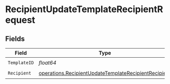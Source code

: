 # RecipientUpdateTemplateRecipientRequest


## Fields

| Field                                                                                                                        | Type                                                                                                                         | Required                                                                                                                     | Description                                                                                                                  |
| ---------------------------------------------------------------------------------------------------------------------------- | ---------------------------------------------------------------------------------------------------------------------------- | ---------------------------------------------------------------------------------------------------------------------------- | ---------------------------------------------------------------------------------------------------------------------------- |
| `TemplateID`                                                                                                                 | *float64*                                                                                                                    | :heavy_check_mark:                                                                                                           | N/A                                                                                                                          |
| `Recipient`                                                                                                                  | [operations.RecipientUpdateTemplateRecipientRecipient](../../models/operations/recipientupdatetemplaterecipientrecipient.md) | :heavy_check_mark:                                                                                                           | N/A                                                                                                                          |